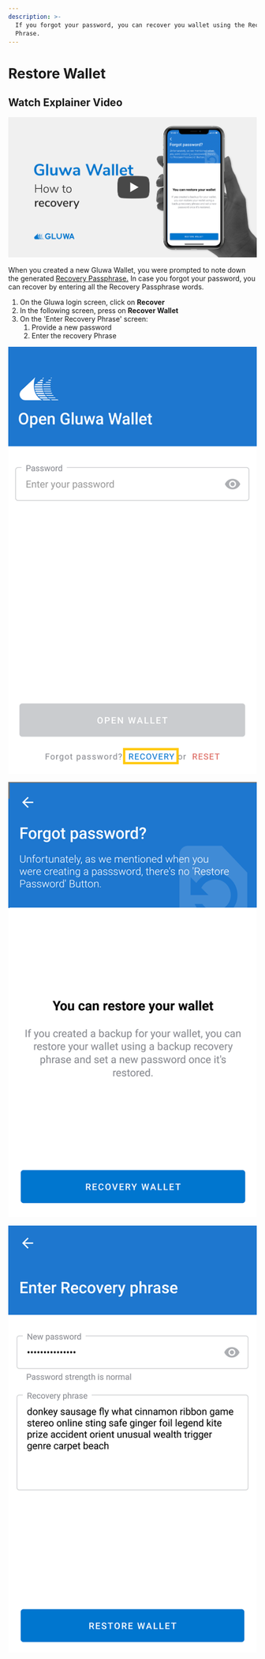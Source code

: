 ```yaml
---
description: >-
  If you forgot your password, you can recover you wallet using the Recovery
  Phrase.
---
```


# Restore Wallet

## Watch Explainer Video

[![Recover Wallet](../../.gitbook/assets/Gluwa%20Wallet%20Youtube%20Thumbnail-recover.jpg)](http://www.youtube.com/watch?v=i2ROvktarJA)

When you created a new Gluwa Wallet, you were prompted to note down the generated [Recovery Passphrase.](https://docs.gluwa.com/get-started/gluwa/create-a-new-gluwa-wallet#backup-the-recovery-phrase) In case you forgot your password, you can recover by entering all the Recovery Passphrase words.

1. On the Gluwa login screen, click on **Recover**
2. In the following screen, press on **Recover Wallet**
3. On the 'Enter Recovery Phrase' screen:
   1. Provide a new password
   2. Enter the recovery Phrase

![](../../.gitbook/assets/login-screen.png)

![](../../.gitbook/assets/recover-wallet%20%281%29.png)

![](../../.gitbook/assets/added-passprase%20%282%29.png)

